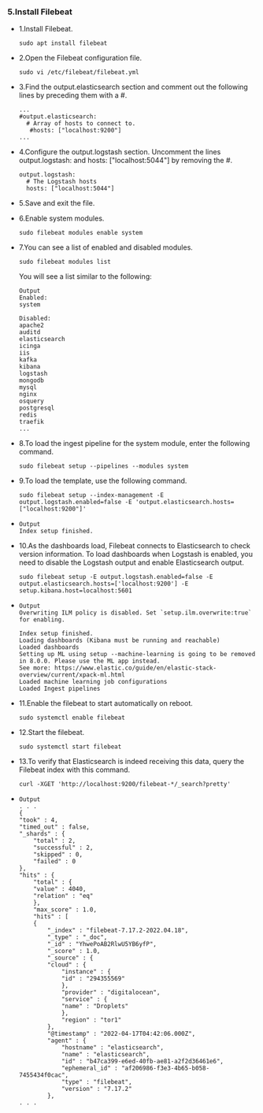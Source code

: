 ### 5.Install Filebeat

- 1.Install Filebeat.

      sudo apt install filebeat

- 2.Open the Filebeat configuration file.

      sudo vi /etc/filebeat/filebeat.yml

- 3.Find the output.elasticsearch section and comment out the following lines by preceding them with a #.

      ...
      #output.elasticsearch:
        # Array of hosts to connect to.
         #hosts: ["localhost:9200"]
      ...

- 4.Configure the output.logstash section. Uncomment the lines output.logstash: and hosts: ["localhost:5044"] by removing the #.

      output.logstash:
        # The Logstash hosts
        hosts: ["localhost:5044"]

- 5.Save and exit the file.

- 6.Enable system modules.

      sudo filebeat modules enable system

- 7.You can see a list of enabled and disabled modules.

      sudo filebeat modules list

  You will see a list similar to the following:

      Output
      Enabled:
      system
  
      Disabled:
      apache2
      auditd
      elasticsearch
      icinga
      iis
      kafka
      kibana
      logstash
      mongodb
      mysql
      nginx
      osquery
      postgresql
      redis
      traefik
      ...

- 8.To load the ingest pipeline for the system module, enter the following command.

      sudo filebeat setup --pipelines --modules system

- 9.To load the template, use the following command.

      sudo filebeat setup --index-management -E output.logstash.enabled=false -E 'output.elasticsearch.hosts=["localhost:9200"]'
-
      Output
      Index setup finished.

- 10.As the dashboards load, Filebeat connects to Elasticsearch to check version information. To load dashboards when Logstash is enabled, you need to disable the Logstash output and enable Elasticsearch output.

      sudo filebeat setup -E output.logstash.enabled=false -E output.elasticsearch.hosts=['localhost:9200'] -E setup.kibana.host=localhost:5601
-
      Output
      Overwriting ILM policy is disabled. Set `setup.ilm.overwrite:true` for enabling.
  
      Index setup finished.
      Loading dashboards (Kibana must be running and reachable)
      Loaded dashboards
      Setting up ML using setup --machine-learning is going to be removed in 8.0.0. Please use the ML app instead.
      See more: https://www.elastic.co/guide/en/elastic-stack-overview/current/xpack-ml.html
      Loaded machine learning job configurations
      Loaded Ingest pipelines

- 11.Enable the filebeat to start automatically on reboot.

      sudo systemctl enable filebeat

- 12.Start the filebeat.

      sudo systemctl start filebeat

- 13.To verify that Elasticsearch is indeed receiving this data, query the Filebeat index with this command.

      curl -XGET 'http://localhost:9200/filebeat-*/_search?pretty'
-
      Output
      . . .
      {
      "took" : 4,
      "timed_out" : false,
      "_shards" : {
          "total" : 2,
          "successful" : 2,
          "skipped" : 0,
          "failed" : 0
      },
      "hits" : {
          "total" : {
          "value" : 4040,
          "relation" : "eq"
          },
          "max_score" : 1.0,
          "hits" : [
          {
              "_index" : "filebeat-7.17.2-2022.04.18",
              "_type" : "_doc",
              "_id" : "YhwePoAB2RlwU5YB6yfP",
              "_score" : 1.0,
              "_source" : {
              "cloud" : {
                  "instance" : {
                  "id" : "294355569"
                  },
                  "provider" : "digitalocean",
                  "service" : {
                  "name" : "Droplets"
                  },
                  "region" : "tor1"
              },
              "@timestamp" : "2022-04-17T04:42:06.000Z",
              "agent" : {
                  "hostname" : "elasticsearch",
                  "name" : "elasticsearch",
                  "id" : "b47ca399-e6ed-40fb-ae81-a2f2d36461e6",
                  "ephemeral_id" : "af206986-f3e3-4b65-b058-7455434f0cac",
                  "type" : "filebeat",
                  "version" : "7.17.2"
              },
      . . .
